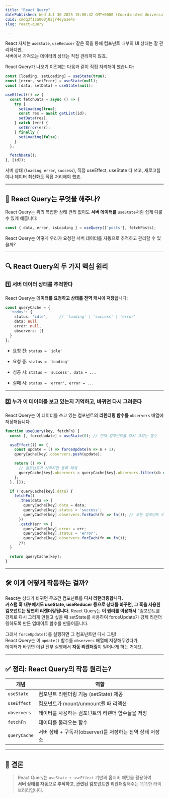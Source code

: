 ```yaml
---
title: "React Query"
datePublished: Wed Jul 30 2025 15:00:42 GMT+0000 (Coordinated Universal Time)
cuid: cmdq3f1za000j02jr4eya1e4v
slug: react-query

---
```


React 자체는 `useState`, `useReducer` 같은 훅을 통해 컴포넌트 내부의 UI 상태는 잘 관리하지만,  
서버에서 가져오는 데이터의 상태는 직접 관리하지 않죠.

React Query가 나오기 이전에는 다음과 같이 직접 처리해야 했습니다:

```typescript
const [loading, setLoading] = useState(true);
const [error, setError] = useState(null);
const [data, setData] = useState(null);

useEffect(() => {
  const fetchData = async () => {
    try {
      setLoading(true);
      const res = await getList(id);
      setData(res);
    } catch (err) {
      setError(err);
    } finally {
      setLoading(false);
    }
  };

  fetchData();
}, [id]);
```

서버 상태 (`loading`, `error`, `success`), 직접 useEffect, useState 다 쓰고, 새로고침이나 데이터 최신화도 직접 처리해야 했죠.

---

## 🧠 React Query는 무엇을 해주나?

React Query는 위의 복잡한 상태 관리 없이도 **서버 데이터를** `useState`처럼 쉽게 다룰 수 있게 해줍니다:

```typescript
const { data, error, isLoading } = useQuery(['posts'], fetchPosts);
```

React Query는 어떻게 우리가 요청한 서버 데이터를 자동으로 추적하고 관리할 수 있을까?

---

## 🔍 React Query의 두 가지 핵심 원리

### 1️⃣ 서버 데이터 상태를 추적한다

React Query는 **데이터를 요청하고 상태를 전역 캐시에 저장**합니다:

```typescript
const queryCache = {
  'todos': {
    status: 'idle',     // 'loading' | 'success' | 'error'
    data: null,
    error: null,
    observers: []
  }
};
```

* 요청 전: `status = 'idle'`
    
* 요청 중: `status = 'loading'`
    
* 성공 시: `status = 'success', data = ...`
    
* 실패 시: `status = 'error', error = ...`
    

---

### 2️⃣ 누가 이 데이터를 보고 있는지 기억하고, 바뀌면 다시 그려준다

React Query는 이 데이터를 쓰고 있는 컴포넌트의 **리렌더링 함수를** `observers` 배열에 저장해둡니다.

```typescript
function useQuery(key, fetchFn) {
  const [, forceUpdate] = useState(0); // 현재 컴포넌트를 다시 그리는 함수

  useEffect(() => {
    const update = () => forceUpdate(n => n + 1); 
    queryCache[key].observers.push(update);

    return () => {
      // 컴포넌트가 사라지면 등록 해제
      queryCache[key].observers = queryCache[key].observers.filter(cb => cb !== update);
    };
  }, []);

  if (!queryCache[key].data) {
    fetchFn()
      .then(data => {
        queryCache[key].data = data;
        queryCache[key].status = 'success';
        queryCache[key].observers.forEach(fn => fn()); // 모든 컴포넌트 리렌더링
      })
      .catch(err => {
        queryCache[key].error = err;
        queryCache[key].status = 'error';
        queryCache[key].observers.forEach(fn => fn());
      });
  }

  return queryCache[key];
}
```

---

## 🛠 이게 어떻게 작동하는 걸까?

React는 상태가 바뀌면 무조건 컴포넌트를 **다시 리랜더링합니다.**  
**커스텀 훅 내부에서도 useState, useReducer 등으로 상태를 바꾸면, 그 훅을 사용한 컴포넌트는 당연히 리렌더링됩니다.** React Query는 **이 원리를 이용해서** "컴포넌트를 강제로 다시 그리게 만들고 싶을 때 setState를 사용하여 forceUpdate가 강제 리랜더링하도록 만든 업데이트 함수를 만들어줍니다.

그래서 `forceUpdate()`를 실행하면 그 컴포넌트만 다시 그림!  
React Query는 이 `update()` 함수를 `observers` 배열에 저장해두었다가,  
데이터가 바뀌면 이걸 전부 실행해서 **자동 리렌더링**이 일어나게 하는 거예요.

---

## ✅ 정리: React Query의 작동 원리는?

| 개념 | 역할 |
| --- | --- |
| `useState` | 컴포넌트 리렌더링 기능 (setState) 제공 |
| `useEffect` | 컴포넌트가 mount/unmount될 때 리액션 |
| `observers` | 데이터를 사용하는 컴포넌트의 리렌더 함수들을 저장 |
| `fetchFn` | 데이터를 불러오는 함수 |
| `queryCache` | 서버 상태 + 구독자(observer)를 저장하는 전역 상태 저장소 |

---

## 🎯 결론

> React Query는 `useState + useEffect` 기반의 옵저버 패턴을 활용하여  
> **서버 상태를 자동으로 추적하고, 관련된 컴포넌트만 리렌더링**해주는 똑똑한 라이브러리입니다.